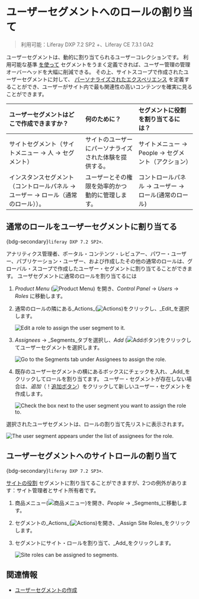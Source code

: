 # ユーザーセグメントへのロールの割り当て

> 利用可能：Liferay DXP 7.2 SP2 +、Liferay CE 7.3.1 GA2

ユーザーセグメントは、動的に割り当てられるユーザーコレクションです。 利用可能な基準 [を使って](../../site-building/personalizing-site-experience/segmentation/creating-and-managing-user-segments.md) セグメントをうまく定義できれば、ユーザー管理の管理オーバーヘッドを大幅に削減できる。 その上、サイトスコープで作成されたユーザーセグメントに対して、 [パーソナライズされたエクスペリエンス](../../site-building/personalizing-site-experience.md) を定義することができ、ユーザーがサイト内で最も関連性の高いコンテンツを確実に見ることができます。

| ユーザーセグメントはどこで作成できますか？                                            | 何のために？                      | セグメントに役割を割り当てるには？                                                     |
| :--------------------------------------------------------------- | :-------------------------- | :-------------------------------------------------------------------- |
| サイトセグメント（サイトメニュー &rarr; 人 &rarr; セグメント）                | サイトのユーザーにパーソナライズされた体験を提供する。 | サイトメニュー &rarr; People &rarr; セグメント（アクション）                   |
| インスタンスセグメント（コントロールパネル &rarr; ユーザー &rarr; ロール（通常のロール））。 | ユーザーとその権限を効率的かつ動的に管理します。    | コントロールパネル &rarr; ユーザー &rarr; ロール(通常のロール) |

## 通常のロールをユーザーセグメントに割り当てる

{bdg-secondary}`liferay DXP 7.2 SP2+`.

アナリティクス管理者、ポータル・コンテンツ・レビュアー、パワー・ユーザー、パブリケーション・ユーザー、および作成したその他の通常のロールは、グローバル・スコープで作成したユーザー・セグメントに割り当てることができます。 ユーザセグメントに通常のロールを割り当てるには

1. *Product Menu* (![Product Menu](../../images/icon-product-menu.png)) を開き、_Control Panel_ &rarr; _Users_ &rarr; _Roles_ に移動します。

1. 通常のロールの隣にある_Actions_(![Actions](../../images/icon-actions.png))をクリックし、_Edit_を選択します。

   ![Edit a role to assign the user segment to it.](./assigning-roles-to-user-segments/images/01.png)

1. *Assignees* &rarr; _Segments_タブを選択し、_Add_ (![Addボタン](../../images/icon-add.png))をクリックしてユーザーセグメントを選択します。

   ![Go to the Segments tab under Assignees to assign the role.](./assigning-roles-to-user-segments/images/02.png)

1. 既存のユーザーセグメントの横にあるボックスにチェックを入れ、_Add_をクリックしてロールを割り当てます。 ユーザー・セグメントが存在しない場合は、_追加_（！[追加ボタン](../../images/icon-add.png)）をクリックして新しいユーザー・セグメントを作成します。

   ![Check the box next to the user segment you want to assign the role to.](./assigning-roles-to-user-segments/images/03.png)

選択されたユーザセグメントは、ロールの割り当て先リストに表示されます。

![The user segment appears under the list of assignees for the role.](./assigning-roles-to-user-segments/images/04.png)

## ユーザーセグメントへのサイトロールの割り当て

{bdg-secondary}`liferay DXP 7.2 SP3+`.

[サイトの役割](./understanding-roles-and-permissions.md) セグメントに割り当てることができますが、2つの例外があります：サイト管理者とサイト所有者です。

1. 商品メニュー(![商品メニュー](../../images/icon-product-menu.png))を開き、_People_ &rarr; _Segments_に移動します。

1. セグメントの_Actions_(![Actions](../../images/icon-actions.png))を開き、_Assign Site Roles_をクリックします。

1. セグメントにサイト・ロールを割り当て、_Add_をクリックします。

   ![Site roles can be assigned to segments.](./assigning-roles-to-user-segments/images/05.png)

## 関連情報

* [ユーザーセグメントの作成](../../site-building/personalizing-site-experience/segmentation/creating-and-managing-user-segments.md)
